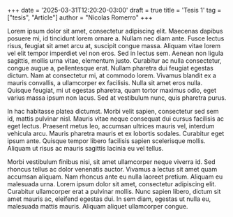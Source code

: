 +++
date = '2025-03-31T12:20:20-03:00'
draft = true
title = 'Tesis 1'
tag = ["tesis", "Article"]
author = "Nicolas Romerro"
+++


Lorem ipsum dolor sit amet, consectetur adipiscing elit. Maecenas dapibus posuere mi, id tincidunt lorem ornare a. Nullam nec diam ante. Fusce lectus risus, feugiat sit amet arcu at, suscipit congue massa. Aliquam vitae lorem vel elit tempor imperdiet vel non eros. Sed in lectus sem. Aenean non ligula sagittis, mollis urna vitae, elementum justo. Curabitur ac nulla consectetur, congue augue a, pellentesque erat. Nullam pharetra dui feugiat egestas dictum. Nam at consectetur mi, at commodo lorem. Vivamus blandit ex a mauris convallis, a ullamcorper ex facilisis. Nulla sit amet eros nulla. Quisque feugiat, mi ut egestas pharetra, quam tortor maximus odio, eget varius massa ipsum non lacus. Sed at vestibulum nunc, quis pharetra purus.

In hac habitasse platea dictumst. Morbi velit sapien, consectetur sed sem id, mattis pulvinar nisl. Mauris vitae neque consequat dui cursus facilisis ac eget lectus. Praesent metus leo, accumsan ultrices mauris vel, interdum vehicula arcu. Mauris pharetra mauris et ex lobortis sodales. Curabitur eget ipsum ante. Quisque tempor libero facilisis sapien scelerisque mollis. Aliquam ut risus ac mauris sagittis lacinia eu vel tellus.

Morbi vestibulum finibus nisi, sit amet ullamcorper neque viverra id. Sed rhoncus tellus ac dolor venenatis auctor. Vivamus a lectus sit amet quam accumsan aliquam. Nam rhoncus ante eu nulla laoreet pretium. Aliquam eu malesuada urna. Lorem ipsum dolor sit amet, consectetur adipiscing elit. Curabitur ullamcorper erat a pulvinar mollis. Nunc sapien libero, dictum sit amet mauris ac, eleifend egestas dui. In sem diam, egestas ut nulla eu, malesuada mattis mauris. Aliquam aliquet ullamcorper congue.